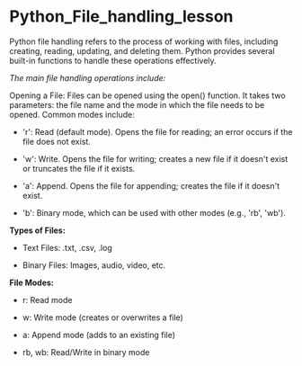 # Python_File_handling_lesson

Python file handling refers to the process of working with files, including creating, reading, updating, and deleting them. Python provides several built-in functions to handle these operations effectively.

*The main file handling operations include:*

Opening a File: Files can be opened using the open() function. It takes two parameters: the file name and the mode in which the file needs to be opened. Common modes include:

- 'r': Read (default mode). Opens the file for reading; an error occurs if the file does not exist.

- 'w': Write. Opens the file for writing; creates a new file if it doesn't exist or truncates the file if it exists.

- 'a': Append. Opens the file for appending; creates the file if it doesn't exist.

- 'b': Binary mode, which can be used with other modes (e.g., 'rb', 'wb').

**Types of Files:**
- Text Files: .txt, .csv, .log

- Binary Files: Images, audio, video, etc.

**File Modes:**
* r: Read mode

- w: Write mode (creates or overwrites a file)

- a: Append mode (adds to an existing file)

- rb, wb: Read/Write in binary mode
